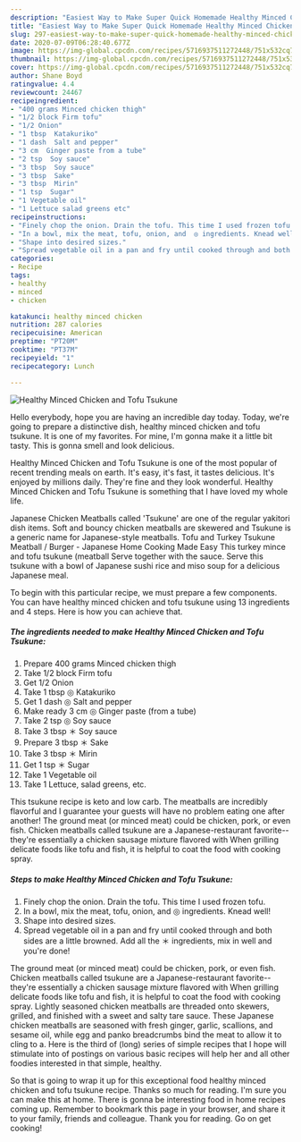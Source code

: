 ```yaml
---
description: "Easiest Way to Make Super Quick Homemade Healthy Minced Chicken and Tofu Tsukune"
title: "Easiest Way to Make Super Quick Homemade Healthy Minced Chicken and Tofu Tsukune"
slug: 297-easiest-way-to-make-super-quick-homemade-healthy-minced-chicken-and-tofu-tsukune
date: 2020-07-09T06:28:40.677Z
image: https://img-global.cpcdn.com/recipes/5716937511272448/751x532cq70/healthy-minced-chicken-and-tofu-tsukune-recipe-main-photo.jpg
thumbnail: https://img-global.cpcdn.com/recipes/5716937511272448/751x532cq70/healthy-minced-chicken-and-tofu-tsukune-recipe-main-photo.jpg
cover: https://img-global.cpcdn.com/recipes/5716937511272448/751x532cq70/healthy-minced-chicken-and-tofu-tsukune-recipe-main-photo.jpg
author: Shane Boyd
ratingvalue: 4.4
reviewcount: 24467
recipeingredient:
- "400 grams Minced chicken thigh"
- "1/2 block Firm tofu"
- "1/2 Onion"
- "1 tbsp  Katakuriko"
- "1 dash  Salt and pepper"
- "3 cm  Ginger paste from a tube"
- "2 tsp  Soy sauce"
- "3 tbsp  Soy sauce"
- "3 tbsp  Sake"
- "3 tbsp  Mirin"
- "1 tsp  Sugar"
- "1 Vegetable oil"
- "1 Lettuce salad greens etc"
recipeinstructions:
- "Finely chop the onion. Drain the tofu. This time I used frozen tofu."
- "In a bowl, mix the meat, tofu, onion, and  ◎ ingredients. Knead well!"
- "Shape into desired sizes."
- "Spread vegetable oil in a pan and fry until cooked through and both sides are a little browned. Add all the ＊ ingredients, mix in well and you&#39;re done!"
categories:
- Recipe
tags:
- healthy
- minced
- chicken

katakunci: healthy minced chicken 
nutrition: 287 calories
recipecuisine: American
preptime: "PT20M"
cooktime: "PT37M"
recipeyield: "1"
recipecategory: Lunch

---
```



![Healthy Minced Chicken and Tofu Tsukune](https://img-global.cpcdn.com/recipes/5716937511272448/751x532cq70/healthy-minced-chicken-and-tofu-tsukune-recipe-main-photo.jpg)

Hello everybody, hope you are having an incredible day today. Today, we're going to prepare a distinctive dish, healthy minced chicken and tofu tsukune. It is one of my favorites. For mine, I'm gonna make it a little bit tasty. This is gonna smell and look delicious.

Healthy Minced Chicken and Tofu Tsukune is one of the most popular of recent trending meals on earth. It's easy, it's fast, it tastes delicious. It's enjoyed by millions daily. They're fine and they look wonderful. Healthy Minced Chicken and Tofu Tsukune is something that I have loved my whole life.

Japanese Chicken Meatballs called &#39;Tsukune&#39; are one of the regular yakitori dish items. Soft and bouncy chicken meatballs are skewered and Tsukune is a generic name for Japanese-style meatballs. Tofu and Turkey Tsukune Meatball / Burger - Japanese Home Cooking Made Easy This turkey mince and tofu tsukune (meatball Serve together with the sauce. Serve this tsukune with a bowl of Japanese sushi rice and miso soup for a delicious Japanese meal.


To begin with this particular recipe, we must prepare a few components. You can have healthy minced chicken and tofu tsukune using 13 ingredients and 4 steps. Here is how you can achieve that.

<!--inarticleads1-->

##### The ingredients needed to make Healthy Minced Chicken and Tofu Tsukune:

1. Prepare 400 grams Minced chicken thigh
1. Take 1/2 block Firm tofu
1. Get 1/2 Onion
1. Take 1 tbsp ◎ Katakuriko
1. Get 1 dash ◎ Salt and pepper
1. Make ready 3 cm ◎ Ginger paste (from a tube)
1. Take 2 tsp ◎ Soy sauce
1. Take 3 tbsp ＊ Soy sauce
1. Prepare 3 tbsp ＊ Sake
1. Take 3 tbsp ＊ Mirin
1. Get 1 tsp ＊ Sugar
1. Take 1 Vegetable oil
1. Take 1 Lettuce, salad greens, etc.


This tsukune recipe is keto and low carb. The meatballs are incredibly flavorful and I guarantee your guests will have no problem eating one after another! The ground meat (or minced meat) could be chicken, pork, or even fish. Chicken meatballs called tsukune are a Japanese-restaurant favorite--they&#39;re essentially a chicken sausage mixture flavored with When grilling delicate foods like tofu and fish, it is helpful to coat the food with cooking spray. 

<!--inarticleads2-->

##### Steps to make Healthy Minced Chicken and Tofu Tsukune:

1. Finely chop the onion. Drain the tofu. This time I used frozen tofu.
1. In a bowl, mix the meat, tofu, onion, and  ◎ ingredients. Knead well!
1. Shape into desired sizes.
1. Spread vegetable oil in a pan and fry until cooked through and both sides are a little browned. Add all the ＊ ingredients, mix in well and you&#39;re done!


The ground meat (or minced meat) could be chicken, pork, or even fish. Chicken meatballs called tsukune are a Japanese-restaurant favorite--they&#39;re essentially a chicken sausage mixture flavored with When grilling delicate foods like tofu and fish, it is helpful to coat the food with cooking spray. Lightly seasoned chicken meatballs are threaded onto skewers, grilled, and finished with a sweet and salty tare sauce. These Japanese chicken meatballs are seasoned with fresh ginger, garlic, scallions, and sesame oil, while egg and panko breadcrumbs bind the meat to allow it to cling to a. Here is the third of (long) series of simple recipes that I hope will stimulate into of postings on various basic recipes will help her and all other foodies interested in that simple, healthy. 

So that is going to wrap it up for this exceptional food healthy minced chicken and tofu tsukune recipe. Thanks so much for reading. I'm sure you can make this at home. There is gonna be interesting food in home recipes coming up. Remember to bookmark this page in your browser, and share it to your family, friends and colleague. Thank you for reading. Go on get cooking!
